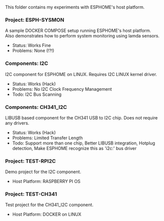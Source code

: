 This folder contains my experiments with ESPHOME's host platform.


### Project: ESPH-SYSMON

  A sample DOCKER COMPOSE setup running ESPHOME's host platform.
  Also demonstrates how to perform system monitoring using lamda sensors.

  - Status: Works Fine
  - Problems: None (!?!)


### Components: I2C

  I2C component for ESPHOME on LINUX. Requires I2C LINUX kernel driver.

  - Status: Works (Hack)
  - Problems: No I2C Clock Frequency Management
  - Todo: I2C Bus Scanning


### Components: CH341_I2C

  LIBUSB based component for the CH341 USB to I2C chip. Does not require any drivers.

  - Status: Works (Hack)
  - Problems: Limited Transfer Length
  - Todo: Support more than one chip, Better LIBUSB integration, Hotplug detection, Make ESPHOME recognize this as 'i2c:' bus driver


### Project: TEST-RPI2C

  Demo project for the I2C component.

  - Host Platform: RASPBERRY PI OS


### Project: TEST-CH341

  Test project for the CH341_I2C component.

  - Host Platform: DOCKER on LINUX
